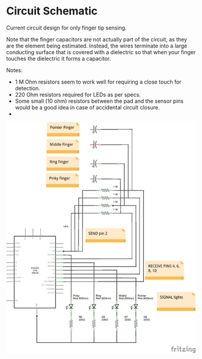 Circuit Schematic
=====
Current circuit design for only finger tip sensing. 

Note that the finger capacitors are not actually part of the circuit, as they are the element being estimated. Instead, the wires terminate into a large conducting surface that is covered with a dielectric so that when your finger touches the dielectric it forms a capacitor. 

Notes:
 * 1 M Ohm resistors seem to work well for requiring a close touch for detection. 
 * 220 Ohm resistors required for LEDs as per specs.
 * Some small (10 ohm) resistors between the pad and the sensor pins would be a good idea in case of accidental circult closure.
 * 

![Circuit Diagram](https://raw.githubusercontent.com/sbyrnes/goodhands/master/circuit/goodhands.png)
